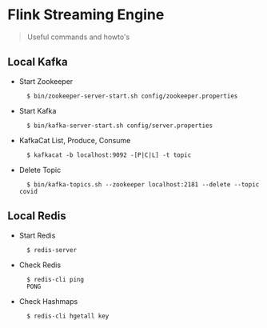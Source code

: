 # Flink Streaming Engine

> Useful commands and howto's

## Local Kafka

- Start Zookeeper

        $ bin/zookeeper-server-start.sh config/zookeeper.properties

- Start Kafka

        $ bin/kafka-server-start.sh config/server.properties

- KafkaCat List, Produce, Consume

        $ kafkacat -b localhost:9092 -[P|C|L] -t topic

- Delete Topic

        $ bin/kafka-topics.sh --zookeeper localhost:2181 --delete --topic covid



## Local Redis

- Start Redis

        $ redis-server

- Check Redis

        $ redis-cli ping
        PONG

- Check Hashmaps

        $ redis-cli hgetall key

